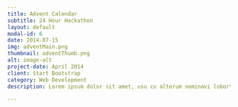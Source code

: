 ```yaml
---
title: Advent Calendar
subtitle: 24 Hour Hackathon
layout: default
modal-id: 6
date: 2014-07-15
img: adventMain.png
thumbnail: adventThumb.png
alt: image-alt
project-date: April 2014
client: Start Bootstrap
category: Web Development
description: Lorem ipsum dolor sit amet, usu cu alterum nominavi lobortis. At duo novum diceret. Tantas apeirian vix et, usu sanctus postulant inciderint ut, populo diceret necessitatibus in vim. Cu eum dicam feugiat noluisse.

---
```

